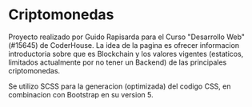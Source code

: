 # Criptomonedas
Proyecto realizado por Guido Rapisarda para el Curso "Desarrollo Web" (#15645) de CoderHouse. La idea de la pagina es ofrecer informacion introductoria sobre que es Blockchain y los valores vigentes (estaticos, limitados actualmente por no tener un Backend) de las principales criptomonedas.

Se utilizo SCSS para la generacion (optimizada) del codigo CSS, en combinacion con Bootstrap en su version 5.

